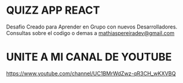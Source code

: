 # QUIZZ APP REACT

Desafio Creado para Aprender en Grupo con nuevos Desarrolladores.
Consultas sobre el codigo o demas a mathiaspereiradev@gmail.com

# UNITE A MI CANAL DE YOUTUBE
https://www.youtube.com/channel/UC1BMrWdZwz-qR3CH_wKXVBQ
